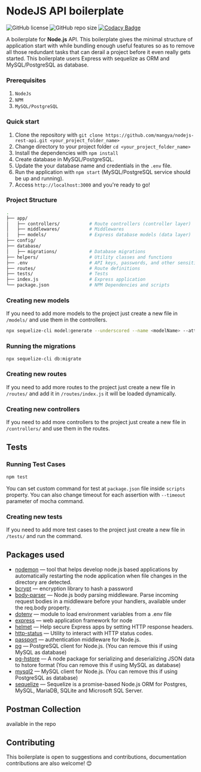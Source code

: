 # NodeJS API boilerplate
![GitHub license](https://img.shields.io/github/license/mangya/nodejs-rest-api) ![GitHub repo size](https://img.shields.io/github/repo-size/mangya/nodejs-rest-api) [![Codacy Badge](https://app.codacy.com/project/badge/Grade/c4792a4ff1074def98ad8e8c99c3d67e)](https://app.codacy.com/gh/mangya/nodejs-rest-api/dashboard?utm_source=gh&utm_medium=referral&utm_content=&utm_campaign=Badge_grade)

A boilerplate for **Node.js** API. This boilerplate gives the minimal structure of application start with while bundling enough useful features so as to remove all those redundant tasks that can derail a project before it even really gets started. This boilerplate users Express with sequelize as ORM and MySQL/PostgreSQL as database.

### Prerequisites

1. ```NodeJs```
2. ```NPM```
3. ```MySQL/PostgreSQL```

### Quick start

1. Clone the repository with `git clone https://github.com/mangya/nodejs-rest-api.git <your_project_folder_name>`
2. Change directory to your project folder `cd <your_project_folder_name>`
3. Install the dependencies with `npm install`
4. Create database in MySQL/PostgreSQL.
5. Update the your database name and credentials in the `.env` file.
6. Run the application with `npm start` (MySQL/PostgreSQL service should be up and running).
7. Access `http://localhost:3000` and you're ready to go!

### Project Structure
```sh
.
├── app/
│   ├── controllers/           # Route controllers (controller layer)
│   ├── middlewares/           # Middlewares
│   ├── models/                # Express database models (data layer)
├── config/
├── database/
│   ├── migrations/            # Database migrations
├── helpers/                   # Utility classes and functions
├── .env                       # API keys, passwords, and other sensitive information
├── routes/                    # Route definitions
├── tests/                     # Tests
├── index.js                   # Express application
└── package.json               # NPM Dependencies and scripts
```
### Creating new models
If you need to add more models to the project just create a new file in `/models/` and use them in the controllers.
```bash
npx sequelize-cli model:generate --underscored --name <modelName> --attributes column1:string,column2:string,column3:string
```

### Running the migrations
```bash
npx sequelize-cli db:migrate
```

### Creating new routes
If you need to add more routes to the project just create a new file in `/routes/` and add it in `/routes/index.js` it will be loaded dynamically.

### Creating new controllers
If you need to add more controllers to the project just create a new file in `/controllers/` and use them in the routes.

## Tests

### Running Test Cases

```bash
npm test
```

You can set custom command for test at `package.json` file inside `scripts` property. You can also change timeout for each assertion with `--timeout` parameter of mocha command.

### Creating new tests

If you need to add more test cases to the project just create a new file in `/tests/` and run the command.

## Packages used
* [nodemon](https://github.com/remy/nodemon) — tool that helps develop node.js based applications by automatically restarting the node application when file changes in the directory are detected.
* [bcrypt](https://github.com/kelektiv/node.bcrypt.js) — encryption library to hash a password
* [body-parser](https://github.com/expressjs/body-parser) — Node.js body parsing middleware. Parse incoming request bodies in a middleware before your handlers, available under the req.body property.
* [dotenv](https://github.com/motdotla/dotenv) — module to load environment variables from a .env file
* [express](https://github.com/visionmedia/express) — web application framework for node
* [helmet](https://github.com/helmetjs/helmet) — Help secure Express apps by setting HTTP response headers.
* [http-status](https://github.com/adaltas/node-http-status) — Utility to interact with HTTP status codes.
* [passport](https://github.com/jaredhanson/passport) — authentication middleware for Node.js.
* [pg](https://github.com/brianc/node-postgres) — PostgreSQL client for Node.js. (You can remove this if using MySQL as database)
* [pg-hstore](https://github.com/scarney81/pg-hstore) — A node package for serializing and deserializing JSON data to hstore format (You can remove this if using MySQL as database)
* [mysql2](https://github.com/sidorares/node-mysql2) — MySQL client for Node.js. (You can remove this if using PostgreSQL as database)
* [sequelize](https://github.com/sequelize/sequelize) — Sequelize is a promise-based Node.js ORM for Postgres, MySQL, MariaDB, SQLite and Microsoft SQL Server.

## Postman Collection
available in the repo

## Contributing

This boilerplate is open to suggestions and contributions, documentation contributions are also welcome! 😊